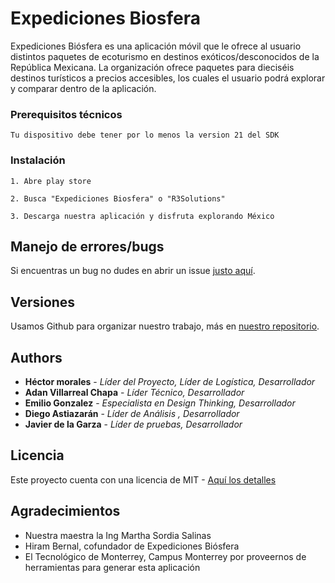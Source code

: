 # Expediciones Biosfera

Expediciones Biósfera es una aplicación móvil que le ofrece al usuario distintos paquetes de ecoturismo en destinos exóticos/desconocidos de la República Mexicana. La organización ofrece paquetes para dieciséis destinos turísticos a precios accesibles, los cuales el usuario podrá explorar y comparar dentro de la aplicación.


### Prerequisitos técnicos

```
Tu dispositivo debe tener por lo menos la version 21 del SDK
```

### Instalación

```
1. Abre play store
```

```
2. Busca "Expediciones Biosfera" o "R3Solutions"
```
```
3. Descarga nuestra aplicación y disfruta explorando México
```

## Manejo de errores/bugs

Si encuentras un bug no dudes en abrir un issue [justo aquí](https://github.com/adanvillarreal/Expediciones_biosfera/issues).

## Versiones

Usamos Github para organizar nuestro trabajo, más en [nuestro repositorio](https://github.com/adanvillarreal/Expediciones_biosfera).

## Authors

* **Héctor morales** - *Líder del Proyecto, Líder de Logística, Desarrollador*
* **Adan Villarreal Chapa** - *Líder Técnico, Desarrollador*
* **Emilio Gonzalez** - *Especialista en Design Thinking, Desarrollador*
* **Diego Astiazarán** - *Líder de Análisis , Desarrollador*
* **Javier de la Garza** - *Líder de pruebas, Desarrollador*

## Licencia

Este proyecto cuenta con una licencia de MIT - [Aquí los detalles](LICENSE.md) 

## Agradecimientos

* Nuestra maestra la Ing Martha Sordia Salinas
* Hiram Bernal, cofundador de Expediciones Biósfera
* El Tecnológico de Monterrey, Campus Monterrey por proveernos de herramientas para generar esta aplicación
